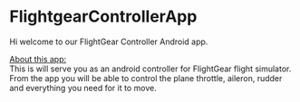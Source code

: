 # FlightgearControllerApp

Hi welcome to our FlightGear Controller Android app.

<ins>About this app: </ins><br/>
This is will serve you as an android controller for FlightGear flight simulator. <br/>
From the app you will be able to control the plane throttle, aileron, rudder and everything you
need for it to move.

